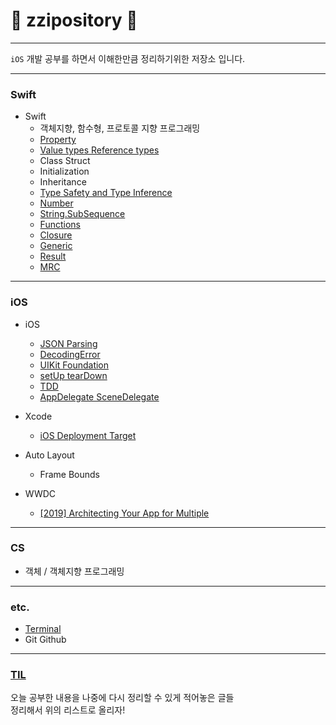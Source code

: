 # :fox_face: zzipository :fox_face:
---
`iOS` 개발 공부를 하면서 이해한만큼 정리하기위한 저장소 입니다. <br>
***

### Swift
- Swift
    - 객체지향, 함수형, 프로토콜 지향 프로그래밍
    - [Property](https://github.com/zziro95/zzipository/blob/main/Swift/Property.md)
    - [Value types Reference types](https://github.com/zziro95/zzipository/blob/main/Swift/Value%20types%20Reference%20types.md)
    - Class Struct
    - Initialization
    - Inheritance
    - [Type Safety and Type Inference](https://github.com/zziro95/zzipository/blob/main/Swift/Type%20Safety%20and%20Type%20Inference.md)
    - [Number](https://github.com/zziro95/zzipository/blob/main/Swift/Number.md)
    - [String.SubSequence](https://github.com/zziro95/zzipository/blob/main/Swift/String.SubSequence.md)
    - [Functions](https://github.com/zziro95/zzipository/blob/main/Swift/Functions.md)
    - [Closure](https://github.com/zziro95/zzipository/blob/main/Swift/Closure.md)
    - [Generic](https://github.com/zziro95/zzipository/blob/main/Swift/Generic.md)
    - [Result](https://github.com/zziro95/zzipository/blob/main/Swift/Result.md)
    - [MRC](https://github.com/zziro95/zzipository/blob/main/Swift/MRC.md)
    
---
### iOS
- iOS
    - [JSON Parsing](https://github.com/zziro95/zzipository/blob/main/iOS/JSON%20Parsing.md)
    - [DecodingError](https://github.com/zziro95/zzipository/blob/main/iOS/DecodingError.md)
    - [UIKit Foundation](https://github.com/zziro95/zzipository/blob/main/iOS/UIKit%20Foundation.md)
    - [setUp tearDown](https://github.com/zziro95/zzipository/blob/main/iOS/setUp%20tearDown.md)
    - [TDD](https://github.com/zziro95/zzipository/blob/main/iOS/TDD.md)
    - [AppDelegate SceneDelegate](https://github.com/zziro95/zzipository/blob/main/iOS/AppDelegate%20SceneDelegate.md)
    
- Xcode
    - [iOS Deployment Target](https://github.com/zziro95/zzipository/blob/main/iOS/iOS%20Deployment%20Target.md)

- Auto Layout
    - Frame Bounds



- WWDC
    - [[2019] Architecting Your App for Multiple](https://github.com/zziro95/zzipository/blob/main/iOS/ArchitectingYourAppforMultiple(App%26SceneDelegate).md)
    
---
### CS
 - 객체 / 객체지향 프로그래밍

---
### etc.
 - [Terminal](https://github.com/zziro95/zzipository/blob/main/etc./Terminal.md)
 - Git Github

---
### [TIL](https://github.com/zziro95/zzipository/tree/main/TIL)
오늘 공부한 내용을 나중에 다시 정리할 수 있게 적어놓은 글들 <br>
정리해서 위의 리스트로 올리자!

